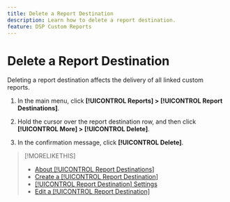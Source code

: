 ```yaml
---
title: Delete a Report Destination
description: Learn how to delete a report destination.
feature: DSP Custom Reports
---
```


# Delete a Report Destination

Deleting a report destination affects the delivery of all linked custom reports.

1. In the main menu, click **[!UICONTROL Reports] > [!UICONTROL Report Destinations]**.

1. Hold the cursor over the report destination row, and then click **[!UICONTROL More] > [!UICONTROL Delete]**.

1. In the confirmation message, click **[!UICONTROL Delete]**.

>[!MORELIKETHIS]
>
>* [About [!UICONTROL Report Destinations]](/help/dsp/reports/report-destinations/report-destination-about.md)
>* [Create a [!UICONTROL Report Destination]](/help/dsp/reports/report-destinations/report-destination-create.md)
>* [[!UICONTROL Report Destination] Settings](/help/dsp/reports/report-destinations/report-destination-settings.md)
>* [Edit a [!UICONTROL Report Destination]](/help/dsp/reports/report-destinations/report-destination-edit.md)
